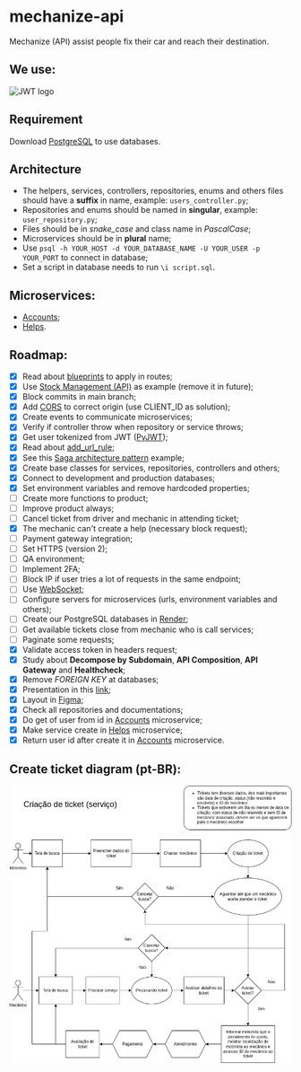 # mechanize-api
Mechanize (API) assist people fix their car and reach their destination.

## We use:
<img src="http://jwt.io/img/logo-asset.svg" alt="JWT logo" width="100">

## Requirement
Download [PostgreSQL](https://www.postgresql.org) to use databases.

## Architecture 
- The helpers, services, controllers, repositories, enums and others files should have a **suffix** in name, example: `users_controller.py`;
- Repositories and enums should be named in **singular**, example: `user_repository.py`;
- Files should be in _snake_case_ and class name in _PascalCase_;
- Microservices should be in **plural** name;
- Use `psql -h YOUR_HOST -d YOUR_DATABASE_NAME -U YOUR_USER -p YOUR_PORT` to connect in database;
- Set a script in database needs to run `\i script.sql`.

## Microservices:
- [Accounts](https://github.com/tech-warriors-corporation/mechanize-accounts-api);
- [Helps](https://github.com/tech-warriors-corporation/mechanize-helps-api).

## Roadmap:
- [X] Read about [blueprints](https://flask.palletsprojects.com/en/2.2.x/blueprints) to apply in routes;
- [X] Use [Stock Management (API)](https://github.com/tech-warriors-corporation/stock-management-api) as example (remove it in future);
- [X] Block commits in main branch;
- [X] Add [CORS](https://flask-cors.readthedocs.io/en/latest) to correct origin (use CLIENT_ID as solution);
- [X] Create events to communicate microservices;
- [X] Verify if controller throw when repository or service throws;
- [X] Get user tokenized from JWT ([PyJWT](https://pyjwt.readthedocs.io/en/stable));
- [X] Read about [add_url_rule](https://tedboy.github.io/flask/generated/generated/flask.Flask.add_url_rule.html);
- [X] See this [Saga architecture pattern](https://github.com/victoramsantos/saga-pattern-example) example;
- [X] Create base classes for services, repositories, controllers and others;
- [X] Connect to development and production databases;
- [X] Set environment variables and remove hardcoded properties;
- [ ] Create more functions to product;
- [ ] Improve product always;
- [ ] Cancel ticket from driver and mechanic in attending ticket;
- [X] The mechanic can't create a help (necessary block request);
- [ ] Payment gateway integration;
- [ ] Set HTTPS (version 2);
- [ ] QA environment;
- [ ] Implement 2FA;
- [ ] Block IP if user tries a lot of requests in the same endpoint;
- [ ] Use [WebSocket](https://websockets.readthedocs.io/en/stable);
- [ ] Configure servers for microservices (urls, environment variables and others);
- [ ] Create our PostgreSQL databases in [Render](http://render.com);
- [ ] Get available tickets close from mechanic who is call services;
- [ ] Paginate some requests;
- [x] Validate access token in headers request;
- [X] Study about **Decompose by Subdomain**, **API Composition**, **API Gateway** and **Healthcheck**;
- [X] Remove _FOREIGN KEY_ at databases;
- [X] Presentation in this [link](https://docs.google.com/presentation/d/1Lg9F8AQ7EC_kl3MGeP_LC1doj6Vgae6Oy9oliftIX6Y/edit#slide=id.g1dfaed90b67_2_61);
- [X] Layout in [Figma](https://www.figma.com/file/kl05E88sullmKzVTNxXItO/Mechanize?node-id=0-1&t=eUnJ6JgzMokk1muF-0);
- [X] Check all repositories and documentations;
- [X] Do get of user from id in [Accounts](https://github.com/tech-warriors-corporation/mechanize-accounts-api) microservice;
- [X] Make service create in [Helps](https://github.com/tech-warriors-corporation/mechanize-helps-api) microservice;
- [X] Return user id after create it in [Accounts](https://github.com/tech-warriors-corporation/mechanize-accounts-api) microservice.

## Create ticket diagram (pt-BR):
![Create ticket diagram (pt-BR)](./images/create-ticket-diagram.png)
